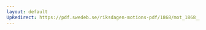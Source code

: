 ```yaml
---
layout: default
UpRedirect: https://pdf.swedeb.se/riksdagen-motions-pdf/1868/mot_1868__ak__00109.pdf
---
```

